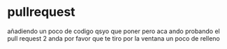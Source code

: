 # pullrequest
añadiendo un poco de codigo
qsyo que poner
pero aca ando
probando el pull request 2
anda por favor que te tiro por la ventana
un poco de relleno
